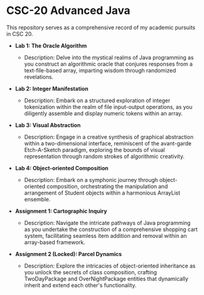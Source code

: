 # CSC-20 Advanced Java

This repository serves as a comprehensive record of my academic pursuits in CSC 20.

- **Lab 1: The Oracle Algorithm**
  - Description: Delve into the mystical realms of Java programming as you construct an algorithmic oracle that conjures responses from a text-file-based array, imparting wisdom through randomized revelations.

- **Lab 2: Integer Manifestation**
  - Description: Embark on a structured exploration of integer tokenization within the realm of file input-output operations, as you diligently assemble and display numeric tokens within an array.

- **Lab 3: Visual Abstraction**
  - Description: Engage in a creative synthesis of graphical abstraction within a two-dimensional interface, reminiscent of the avant-garde Etch-A-Sketch paradigm, exploring the bounds of visual representation through random strokes of algorithmic creativity.

- **Lab 4: Object-oriented Composition**
  - Description: Embark on a symphonic journey through object-oriented composition, orchestrating the manipulation and arrangement of Student objects within a harmonious ArrayList ensemble.

- **Assignment 1: Cartographic Inquiry**
  - Description: Navigate the intricate pathways of Java programming as you undertake the construction of a comprehensive shopping cart system, facilitating seamless item addition and removal within an array-based framework.

- **Assignment 2 (Locked): Parcel Dynamics**
  - Description: Explore the intricacies of object-oriented inheritance as you unlock the secrets of class composition, crafting TwoDayPackage and OverNightPackage entities that dynamically inherit and extend each other's functionality.
